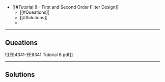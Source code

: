 + [[#Tutorial 8 - First and Second Order Filter Design]]
	+ [[#Queations]]
	+ [[#Solutions]]
	+ 


---
## Queations

![[EE4341-EE6341 Tutorial 8.pdf]]

---
## Solutions